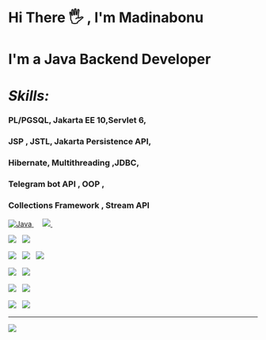 # Hi There 🖐️ , I'm Madinabonu

# I'm a Java Backend Developer

# <b><i>Skills:</i></b>

### PL/PGSQL, Jakarta EE 10,Servlet 6,

### JSP , JSTL, Jakarta Persistence API,

### Hibernate, Multithreading ,JDBC,

### Telegram bot API , OOP ,

### Collections Framework , Stream API</b>

<p align="left"> 
<a href="https://www.java.com/en/">
    <img alt="Java" src="https://img.shields.io/badge/Java-ED8B00?style=for-the-badge&logo=java&logoColor=white"/>
  </a>
&emsp;


  <a href="https://isocpp.org/">
    <img src="https://img.shields.io/badge/C%2B%2B-00599C?style=for-the-badge&logo=c%2B%2B&logoColor=white">
  </a>
&emsp;
</p>
 <p>
	<img src="https://img.shields.io/badge/postgres-%23316192.svg?style=for-the-badge&logo=postgresql&logoColor=white" />&nbsp;&nbsp;
	<img src="https://img.shields.io/badge/MySQL-00000F?style=for-the-badge&logo=mysql&logoColor=white" />&nbsp;&nbsp;
</p>



 <p>
	<img src="https://img.shields.io/badge/Insomnia-black?style=for-the-badge&logo=insomnia&logoColor=5849BE" />&nbsp;&nbsp;
	<img src="https://img.shields.io/badge/apache%20tomcat-%23F8DC75.svg?style=for-the-badge&logo=apache-tomcat&logoColor=black"/>&nbsp;&nbsp;
	<img src="https://img.shields.io/badge/Apache%20Maven-C71A36?style=for-the-badge&logo=Apache%20Maven&logoColor=white"/>&nbsp;&nbsp;
 </p>
 <p>
	<img src="https://img.shields.io/badge/Git-F05032?style=for-the-badge&logo=git&logoColor=white" />&nbsp;&nbsp;
	<img src="https://img.shields.io/badge/GitHub-100000?style=for-the-badge&logo=github&logoColor=white" />&nbsp;&nbsp;
 </p>
 <p>
<img src="https://img.shields.io/badge/HTML%20-%23F7DF1E.svg?&style=for-the-badge&color=E34F26" />&nbsp;&nbsp;
<img src="https://img.shields.io/badge/css%20-%23F7DF1E.svg?&style=for-the-badge&color=5BA8EE" />&nbsp;&nbsp;
</p>
 <p>
<img src="https://img.shields.io/badge/Linux-FCC624?style=for-the-badge&logo=linux&logoColor=black" />&nbsp;&nbsp;
<img src="https://img.shields.io/badge/Windows%2011-%230079d5.svg?style=for-the-badge&logo=Windows%2011&logoColor=white" />&nbsp;&nbsp;	
</p>

---
[![](https://visitcount.itsvg.in/api?id=Madiynabonu&icon=5&color=0)](https://visitcount.itsvg.in)
